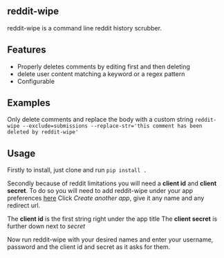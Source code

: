 ## reddit-wipe
reddit-wipe is a command line reddit history scrubber. 

## Features
* Properly deletes comments by editing first and then deleting
* delete user content matching a keyword or a regex pattern
* Configurable

## Examples

Only delete comments and replace the body with a custom string
`reddit-wipe --exclude=submissions --replace-str='this comment has been deleted by reddit-wipe'`

## Usage
Firstly to install, just clone and run `pip install .`

Secondly because of reddit limitations you will need a **client id** and **client secret**.
To do so you will need to add reddit-wipe under your app preferences [here](https://www.reddit.com/prefs/apps)
Click *Create another app*, give it any name and any redirect url. 

The **client id** is the first string right under the app title
The **client secret** is further down next to *secret*

Now run reddit-wipe with your desired names and enter your username, password and the client id and secret
as it asks for them.

